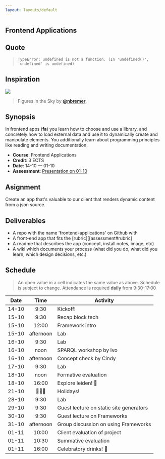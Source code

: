 ```yaml
---
layout: layouts/default
---
```


## Frontend Applications

## Quote

> ```text
> TypeError: undefined is not a function. (In 'undefined()', 'undefined' is undefined)
> ```

## Inspiration

[![][inspiration-cover]][inspiration-link]

> Figures in the Sky by [**@nbremer**][inspiration-author].

## Synopsis

In frontend apps (**fa**) you learn how to choose and use a library, and concretely how
to load external data and use it to dynamically create and manipulate elements.  You additionally learn about
programming principles like reading and writing documentation.

*   **Course**: Frontend Applications
*   **Credit**: 3 ECTS
*   **Date**: 14-10 — 01-10
*   **Assessment**: [Presentation on 01-10][assessment]

## Asignment
Create an app that's valuable to our client that renders dynamic content from a json source.

## Deliverables
- A repo with the name 'frontend-applications' on Github with
- A front-end app that fits the [rubric][[assessment#rubric]
- A readme that describes the app (concept, install notes, image, etc)
- A wiki which documents your process (what did you do, what did you learn, which design decisions, etc.)

## Schedule
> An open value in a cell indicates the same value as above.
> Schedule is subject to change.
Attendance is required **daily** from 9:30-17:00

| Date  |   Time    | Activity                                |
| ----- | :-------: | --------------------------------------- |
| 14-10 |   9:30    | Kickoff!                                |
| 15-10 |   9:30    | Recap block tech                        |
| 15-10 |   12:00   | Framework intro                         |
| 15-10 | afternoon | Lab                                     |
| 16-10 |   9:30    | Lab                                     |
| 16-10 |   noon    | SPARQL workshop by Ivo                  |
| 16-10 | afternoon | Concept check by Cindy                  |
| 17-10 |   9:30    | Lab                                     |
| 18-10 |   noon    | Formative evaluation                    |
| 18-10 |   16:00   | Explore leiden! 🍻                       |
| 21-10 |     🤷🏼‍♂️     | Holidays!                               |
| 28-10 |   9:30    | Lab                                     |
| 29-10 |   9:30    | Guest lecture on static site generators |
| 30-10 |   9:30    | Guest lecture on Frameworks             |
| 31-10 | afternoon | Group discussion on using Frameworks    |
| 01-11 |   10:00   | Client evaluation of project            |
| 01-11 |   10:30   | Summative evaluation                    |
| 01-11 |   16:00   | Celebratory drinks! 👏                   |

[banner]: https://cdn.jsdelivr.net/gh/cmda-tt/logo@6b810afa/banner-frontend-applications.svg

[inspiration-cover]: ../images/figures-in-the-sky.jpg

[inspiration-link]: http://www.datasketch.es/may/code/nadieh/

[inspiration-author]: https://github.com/nbremer

[assessment]: ./assessment.md

[kickoff-slides]: https://docs.google.com/presentation/d/1E_O4o8KoSwAIvWOoB03j4EiTGlZ61myGEVJB7Y_5x6c
